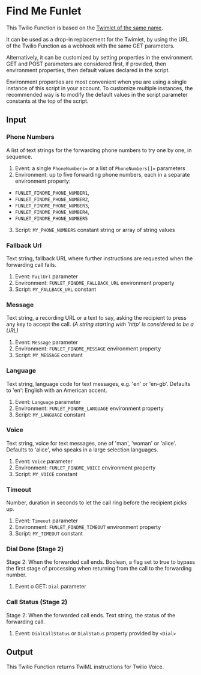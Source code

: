 # Find Me Funlet

This Twilio Function is based on the [Twimlet of the same name][twimlet].

[twimlet]: https://www.twilio.com/labs/twimlets/findme

It can be used as a drop-in replacement for the Twimlet, by using the URL
of the Twilio Function as a webhook with the same GET parameters.

Alternatively, it can be customized by setting properties in the
environment. GET and POST parameters are considered first, if provided,
then environment properties, then default values declared in the script.

Environment properties are most convenient when you are using a single
instance of this script in your account. To customize multiple instances,
the recommended way is to modify the default values in the script parameter
constants at the top of the script.

## Input

### Phone Numbers

A list of text strings for the forwarding phone numbers to try one by one,
in sequence.

1. Event: a single `PhoneNumbers=` or a list of `PhoneNumbers[]=` parameters
2. Environment: up to five forwarding phone numbers,
  each in a separate environment property:
  - `FUNLET_FINDME_PHONE_NUMBER1`,
  - `FUNLET_FINDME_PHONE_NUMBER2`,
  - `FUNLET_FINDME_PHONE_NUMBER3`,
  - `FUNLET_FINDME_PHONE_NUMBER4`,
  - `FUNLET_FINDME_PHONE_NUMBER5`
3. Script: `MY_PHONE_NUMBERS` constant string or array of string values

### Fallback Url

Text string, fallback URL where further instructions are requested
when the forwarding call fails.

1. Event: `FailUrl` parameter
2. Environment: `FUNLET_FINDME_FALLBACK_URL` environment property
3. Script: `MY_FALLBACK_URL` constant

### Message

Text string, a recording URL or a text to say,
asking the recipient to press any key to accept the call.
*(A string starting with 'http' is considered to be a URL)*

1. Event: `Message` parameter
2. Environment: `FUNLET_FINDME_MESSAGE` environment property
3. Script: `MY_MESSAGE` constant

### Language

Text string, language code for text messages, e.g. 'en' or 'en-gb'.
Defaults to 'en': English with an American accent.

1. Event: `Language` parameter
2. Environment: `FUNLET_FINDME_LANGUAGE` environment property
3. Script: `MY_LANGUAGE` constant

### Voice

Text string, voice for text messages, one of 'man', 'woman' or 'alice'.
Defaults to 'alice', who speaks in a large selection languages.

1. Event: `Voice` parameter
2. Environment: `FUNLET_FINDME_VOICE` environment property
3. Script: `MY_VOICE` constant

### Timeout

Number, duration in seconds to let the call ring before the recipient picks up.

1. Event: `Timeout` parameter
2. Environment: `FUNLET_FINDME_TIMEOUT` environment property
3. Script: `MY_TIMEOUT` constant

### Dial Done (Stage 2)

Stage 2: When the forwarded call ends.
Boolean, a flag set to true to bypass the first stage of processing
when returning from the call to the forwarding number.

1. Event
  o GET: `Dial` parameter

### Call Status (Stage 2)

Stage 2: When the forwarded call ends.
Text string, the status of the forwarding call.

1. Event: `DialCallStatus` or `DialStatus` property provided by `<Dial>`

## Output

This Twilio Function returns TwiML instructions for Twilio Voice.
